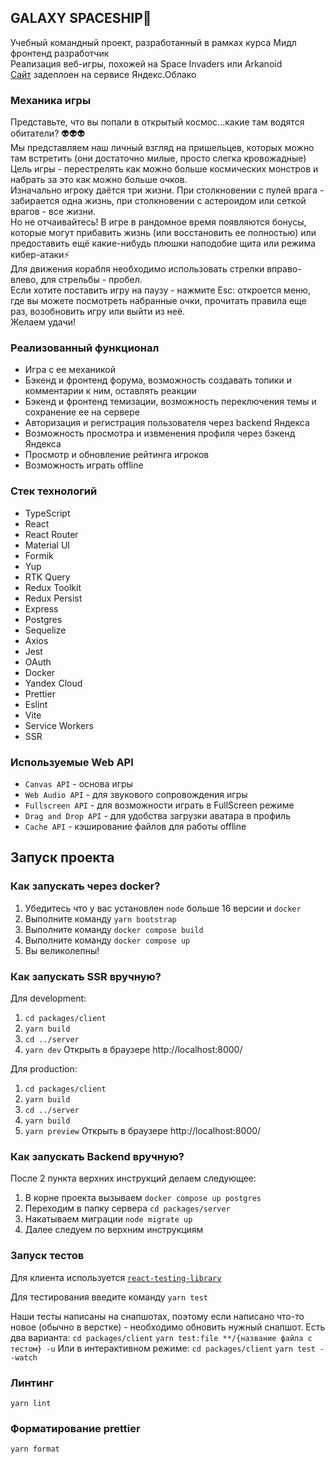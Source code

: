## GALAXY SPACESHIP🚀

Учебный командный проект, разработанный в рамках курса Мидл фронтенд разработчик  
Реализация веб-игры, похожей на Space Invaders или Arkanoid  
[Сайт](https://cosmostarz-cosmostarz-22.ya-praktikum.tech/) задеплоен на сервисе Яндекс.Облако

### Механика игры
Представьте, что вы попали в открытый космос...какие там водятся обитатели? 👽👽👽  
Мы представляем наш личный взгляд на пришельцев, которых можно там встретить (они достаточно милые, просто слегка кровожадные)  
Цель игры - перестрелять как можно больше космических монстров и набрать за это как можно больше очков.  
Изначально игроку даётся три жизни. При столкновении с пулей врага - забирается одна жизнь, при столкновении с астероидом или сеткой врагов - все жизни.  
Но не отчаивайтесь! В игре в рандомное время появляются бонусы, которые могут прибавить жизнь (или восстановить ее полностью) или предоставить ещё какие-нибудь плюшки наподобие щита или режима кибер-атаки⚡  
Для движения корабля необходимо использовать стрелки вправо-влево, для стрельбы - пробел.  
Если хотите поставить игру на паузу - нажмите Esc: откроется меню, где вы можете посмотреть набранные очки, прочитать правила еще раз, возобновить игру или выйти из неё.  
Желаем удачи!

### Реализованный функционал

* Игра с ее механикой
* Бэкенд и фронтенд форума, возможность создавать топики и комментарии к ним, оставлять реакции
* Бэкенд и фронтенд темизации, возможность переключения темы и сохранение ее на сервере
* Авторизация и регистрация пользователя через backend Яндекса
* Возможность просмотра и извменения профиля через бэкенд Яндекса
* Просмотр и обновление рейтинга игроков
* Возможность играть offline

### Стек технологий

* TypeScript
* React
* React Router
* Material UI
* Formik
* Yup
* RTK Query
* Redux Toolkit
* Redux Persist
* Express
* Postgres
* Sequelize
* Axios
* Jest
* OAuth
* Docker
* Yandex Cloud
* Prettier
* Eslint
* Vite
* Service Workers
* SSR

### Используемые Web API
* `Canvas API` - основа игры
* `Web Audio API` - для звукового сопровождения игры
* `Fullscreen API` - для возможности играть в FullScreen режиме
* `Drag and Drop API` - для удобства загрузки аватара в профиль
* `Cache API` - кэширование файлов для работы offline

## Запуск проекта
### Как запускать через docker?

1. Убедитесь что у вас установлен `node` больше 16 версии и `docker`
2. Выполните команду `yarn bootstrap`
3. Выполните команду `docker compose build`
3. Выполните команду `docker compose up`
4. Вы великолепны!

### Как запускать SSR вручную?
Для development:
1. `cd packages/client`
2. `yarn build`
3. `cd ../server`
4. `yarn dev`
Открыть в браузере http://localhost:8000/

Для production:
1. `cd packages/client`
2. `yarn build`
3. `cd ../server`
4. `yarn build`
5. `yarn preview`
Открыть в браузере http://localhost:8000/

### Как запускать Backend вручную?

После 2 пункта верхних инструкций делаем следующее:
1. В корне проекта вызываем `docker compose up postgres`
2. Переходим в папку сервера `cd packages/server`
3. Накатываем миграции `node migrate up`
4. Далее следуем по верхним инструкциям


### Запуск тестов

Для клиента используется [`react-testing-library`](https://testing-library.com/docs/react-testing-library/intro/)

Для тестирования введите команду ```yarn test```

Наши тесты написаны на снапшотах, поэтому если написано что-то новое (обычно в верстке) - необходимо обновить нужный снапшот.
Есть два варианта:
```cd packages/client```
```yarn test:file **/{название файла с тестом} -u```
Или в интерактивном режиме:
```cd packages/client```
```yarn test --watch```

### Линтинг

```yarn lint```

### Форматирование prettier

```yarn format```
